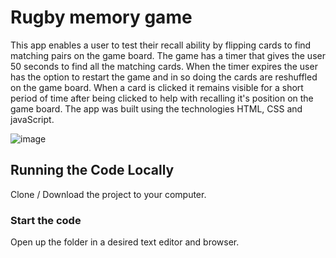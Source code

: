 # Rugby memory game

This app enables a user to test their recall ability by flipping cards to find matching pairs on the game board. The game has a timer that gives the user 50 seconds to find all the matching cards. When the timer expires the user has the option to restart the game and in so doing the cards are reshuffled on the game board. When a card is clicked it remains visible for a short period of time after being clicked to help with recalling it's position on the game board. The app was built using the technologies HTML, CSS and javaScript.

![image](https://github.com/johnnyd81/rugby-memory-game/assets/95863021/2d22e3a0-b9e1-4a03-acfe-40da370ab478)

## Running the Code Locally

Clone / Download the project to your computer.

### Start the code

Open up the folder in a desired text editor and browser.
